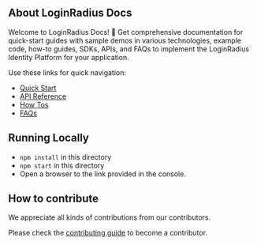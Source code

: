 

## About LoginRadius Docs

Welcome to LoginRadius Docs! 👋 Get comprehensive documentation for quick-start guides with sample demos in various technologies, example code, how-to guides, SDKs, APIs, and FAQs to implement the LoginRadius Identity Platform for your application. 

Use these links for quick navigation:
- [Quick Start](https://www.loginradius.com/docs/developer/)
- [API Reference](https://www.loginradius.com/docs/developer/api/)
- [How Tos](https://www.loginradius.com/docs/developer/howto/dashboard-setup/)
- [FAQs](https://www.loginradius.com/docs/developer/faq/api-credentials/)


## Running Locally 


- `npm install` in this directory
- `npm start` in this directory
-  Open a browser to the link provided in the console.


## How to contribute

We appreciate all kinds of contributions from our contributors.

Please check the [contributing guide](CONTRIBUTING.MD) to become a contributor.
